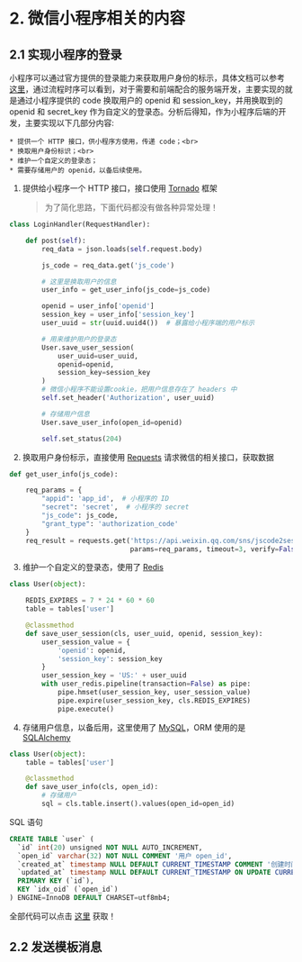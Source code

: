 # 2. 微信小程序相关的内容

## 2.1 实现小程序的登录
   小程序可以通过官方提供的登录能力来获取用户身份的标示，具体文档可以参考 [这里](https://developers.weixin.qq.com/miniprogram/dev/api/api-login.html)，通过流程时序可以看到，对于需要和前端配合的服务端开发，主要实现的就是通过小程序提供的 code 换取用户的 openid 和 session_key，并用换取到的 openid 和 secret_key 作为自定义的登录态。分析后得知，作为小程序后端的开发，主要实现以下几部分内容:

 	* 提供一个 HTTP 接口，供小程序方使用，传递 code；<br>
 	* 换取用户身份标识；<br>
 	* 维护一个自定义的登录态；
 	* 需要存储用户的 openid，以备后续使用。

1. 提供给小程序一个 HTTP 接口，接口使用 [Tornado](http://www.tornadoweb.org/en/stable/#) 框架

    > 为了简化思路，下面代码都没有做各种异常处理！

```python
class LoginHandler(RequestHandler):

    def post(self):
        req_data = json.loads(self.request.body)

        js_code = req_data.get('js_code')

        # 这里是换取用户的信息
        user_info = get_user_info(js_code=js_code)

        openid = user_info['openid']
        session_key = user_info['session_key']
        user_uuid = str(uuid.uuid4())  # 暴露给小程序端的用户标示

        # 用来维护用户的登录态
        User.save_user_session(
            user_uuid=user_uuid,
            openid=openid,
            session_key=session_key
        )
        # 微信小程序不能设置cookie，把用户信息存在了 headers 中
        self.set_header('Authorization', user_uuid)

        # 存储用户信息
        User.save_user_info(open_id=openid)

        self.set_status(204)
```


2. 换取用户身份标示，直接使用 [Requests](http://docs.python-requests.org/zh_CN/latest/) 请求微信的相关接口，获取数据

```python
def get_user_info(js_code):

    req_params = {
        "appid": 'app_id',  # 小程序的 ID
        "secret": 'secret',  # 小程序的 secret
        "js_code": js_code,
        "grant_type": 'authorization_code'
    }
    req_result = requests.get('https://api.weixin.qq.com/sns/jscode2session',
                              params=req_params, timeout=3, verify=False)
```

3. 维护一个自定义的登录态，使用了 [Redis](http://www.redis.cn)

```python
class User(object):

    REDIS_EXPIRES = 7 * 24 * 60 * 60
    table = tables['user']

    @classmethod
    def save_user_session(cls, user_uuid, openid, session_key):
        user_session_value = {
            'openid': openid,
            'session_key': session_key
        }
        user_session_key = 'US:' + user_uuid
        with user_redis.pipeline(transaction=False) as pipe:
            pipe.hmset(user_session_key, user_session_value)
            pipe.expire(user_session_key, cls.REDIS_EXPIRES)
            pipe.execute()
```


4. 存储用户信息，以备后用，这里使用了 [MySQL](https://www.w3cschool.cn/mysql/)，ORM 使用的是 [SQLAlchemy](https://www.sqlalchemy.org)

```python
class User(object):
    table = tables['user']

    @classmethod
    def save_user_info(cls, open_id):
        # 存储用户
        sql = cls.table.insert().values(open_id=open_id)
```

SQL 语句

```SQL
CREATE TABLE `user` (
  `id` int(20) unsigned NOT NULL AUTO_INCREMENT,
  `open_id` varchar(32) NOT NULL COMMENT '用户 open_id',
  `created_at` timestamp NULL DEFAULT CURRENT_TIMESTAMP COMMENT '创建时间',
  `updated_at` timestamp NULL DEFAULT CURRENT_TIMESTAMP ON UPDATE CURRENT_TIMESTAMP COMMENT '更新时间',
  PRIMARY KEY (`id`),
  KEY `idx_oid` (`open_id`)
) ENGINE=InnoDB DEFAULT CHARSET=utf8mb4;
```
全部代码可以点击 [这里](https://github.com/JushuangQiao/Python-Demos/tree/master/wechat) 获取！

## 2.2 发送模板消息